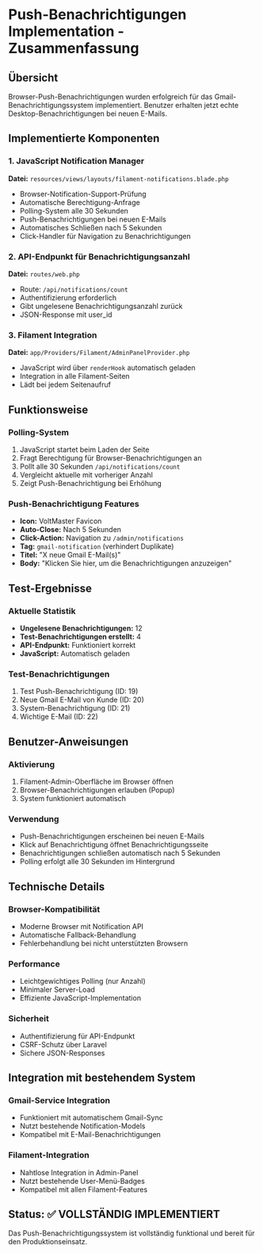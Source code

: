 # Push-Benachrichtigungen Implementation - Zusammenfassung

## Übersicht
Browser-Push-Benachrichtigungen wurden erfolgreich für das Gmail-Benachrichtigungssystem implementiert. Benutzer erhalten jetzt echte Desktop-Benachrichtigungen bei neuen E-Mails.

## Implementierte Komponenten

### 1. JavaScript Notification Manager
**Datei:** `resources/views/layouts/filament-notifications.blade.php`
- Browser-Notification-Support-Prüfung
- Automatische Berechtigung-Anfrage
- Polling-System alle 30 Sekunden
- Push-Benachrichtigungen bei neuen E-Mails
- Automatisches Schließen nach 5 Sekunden
- Click-Handler für Navigation zu Benachrichtigungen

### 2. API-Endpunkt für Benachrichtigungsanzahl
**Datei:** `routes/web.php`
- Route: `/api/notifications/count`
- Authentifizierung erforderlich
- Gibt ungelesene Benachrichtigungsanzahl zurück
- JSON-Response mit user_id

### 3. Filament Integration
**Datei:** `app/Providers/Filament/AdminPanelProvider.php`
- JavaScript wird über `renderHook` automatisch geladen
- Integration in alle Filament-Seiten
- Lädt bei jedem Seitenaufruf

## Funktionsweise

### Polling-System
1. JavaScript startet beim Laden der Seite
2. Fragt Berechtigung für Browser-Benachrichtigungen an
3. Pollt alle 30 Sekunden `/api/notifications/count`
4. Vergleicht aktuelle mit vorheriger Anzahl
5. Zeigt Push-Benachrichtigung bei Erhöhung

### Push-Benachrichtigung Features
- **Icon:** VoltMaster Favicon
- **Auto-Close:** Nach 5 Sekunden
- **Click-Action:** Navigation zu `/admin/notifications`
- **Tag:** `gmail-notification` (verhindert Duplikate)
- **Titel:** "X neue Gmail E-Mail(s)"
- **Body:** "Klicken Sie hier, um die Benachrichtigungen anzuzeigen"

## Test-Ergebnisse

### Aktuelle Statistik
- **Ungelesene Benachrichtigungen:** 12
- **Test-Benachrichtigungen erstellt:** 4
- **API-Endpunkt:** Funktioniert korrekt
- **JavaScript:** Automatisch geladen

### Test-Benachrichtigungen
1. Test Push-Benachrichtigung (ID: 19)
2. Neue Gmail E-Mail von Kunde (ID: 20)
3. System-Benachrichtigung (ID: 21)
4. Wichtige E-Mail (ID: 22)

## Benutzer-Anweisungen

### Aktivierung
1. Filament-Admin-Oberfläche im Browser öffnen
2. Browser-Benachrichtigungen erlauben (Popup)
3. System funktioniert automatisch

### Verwendung
- Push-Benachrichtigungen erscheinen bei neuen E-Mails
- Klick auf Benachrichtigung öffnet Benachrichtigungsseite
- Benachrichtigungen schließen automatisch nach 5 Sekunden
- Polling erfolgt alle 30 Sekunden im Hintergrund

## Technische Details

### Browser-Kompatibilität
- Moderne Browser mit Notification API
- Automatische Fallback-Behandlung
- Fehlerbehandlung bei nicht unterstützten Browsern

### Performance
- Leichtgewichtiges Polling (nur Anzahl)
- Minimaler Server-Load
- Effiziente JavaScript-Implementation

### Sicherheit
- Authentifizierung für API-Endpunkt
- CSRF-Schutz über Laravel
- Sichere JSON-Responses

## Integration mit bestehendem System

### Gmail-Service Integration
- Funktioniert mit automatischem Gmail-Sync
- Nutzt bestehende Notification-Models
- Kompatibel mit E-Mail-Benachrichtigungen

### Filament-Integration
- Nahtlose Integration in Admin-Panel
- Nutzt bestehende User-Menü-Badges
- Kompatibel mit allen Filament-Features

## Status: ✅ VOLLSTÄNDIG IMPLEMENTIERT

Das Push-Benachrichtigungssystem ist vollständig funktional und bereit für den Produktionseinsatz.
